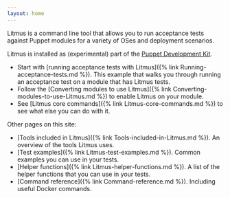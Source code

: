 ```yaml
---
layout: home
---
```


Litmus is a command line tool that allows you to run acceptance tests against Puppet modules for a variety of OSes and deployment scenarios.

Litmus is installed as (experimental) part of the [Puppet Development Kit](https://puppet.com/try-puppet/puppet-development-kit/).

* Start with [running acceptance tests with Litmus]({% link Running-acceptance-tests.md %}). This example that walks you through running an acceptance test on a module that has Litmus tests.
* Follow the [Converting modules to use Litmus]({% link Converting-modules-to-use-Litmus.md %}) to enable Litmus on your module.
* See [Litmus core commands]({% link Litmus-core-commands.md %}) to see what else you can do with it.


Other pages on this site:

* [Tools included in Litmus]({% link Tools-included-in-Litmus.md %}). An overview of the tools Litmus uses.
* [Test examples]({% link Litmus-test-examples.md %}). Common examples you can use in your tests.
* [Helper functions]({% link Litmus-helper-functions.md %}). A list of the helper functions that you can use in your tests.
* [Command reference]({% link Command-reference.md %}). Including useful Docker commands.
